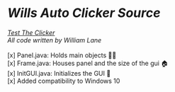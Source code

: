 <link rel="stylesheet" href="https://stackpath.bootstrapcdn.com/bootstrap/4.5.0/css/bootstrap.min.css" integrity="sha384-9aIt2nRpC12Uk9gS9baDl411NQApFmC26EwAOH8WgZl5MYYxFfc+NcPb1dKGj7Sk" crossorigin="anonymous">

# ***Wills Auto Clicker Source*** <br />

_<a href="https://kohiclicktest.org/clicker-test.html">Test The Clicker</a>_ <br />
_All code written by William Lane_
<br />
<br />
[x] Panel.java: Holds main objects 👨‍🔧<br />
[x] Frame.java: Houses panel and the size of the gui 🏠<br />
[x] InitGUI.java: Initializes the GUI 🚀<br />
[x] Added compatibility to Windows 10

